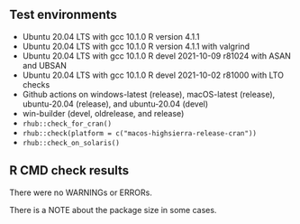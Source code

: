 ## Test environments
* Ubuntu 20.04 LTS with gcc 10.1.0
  R version 4.1.1
* Ubuntu 20.04 LTS with gcc 10.1.0
  R version 4.1.1 with valgrind
* Ubuntu 20.04 LTS with gcc 10.1.0
  R devel 2021-10-09 r81024 with ASAN and UBSAN
* Ubuntu 20.04 LTS with gcc 10.1.0
  R devel 2021-10-02 r81000 with LTO checks
* Github actions on windows-latest (release), macOS-latest (release), 
  ubuntu-20.04 (release), and ubuntu-20.04 (devel)
* win-builder (devel, oldrelease, and release)
* `rhub::check_for_cran()`
* `rhub::check(platform = c("macos-highsierra-release-cran"))`
* `rhub::check_on_solaris()`
  
## R CMD check results
There were no WARNINGs or ERRORs.

There is a NOTE about the package size in some cases.
